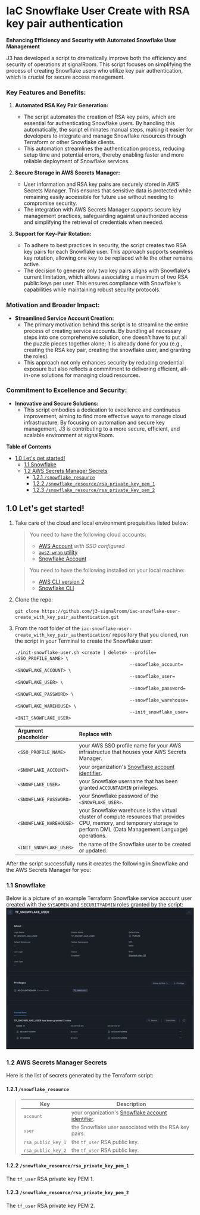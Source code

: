 # IaC Snowflake User Create with RSA key pair authentication

**Enhancing Efficiency and Security with Automated Snowflake User Management**

J3 has developed a script to dramatically improve both the efficiency and security of operations at signalRoom.  This script focuses on simplifying the process of creating Snowflake users who utilize key pair authentication, which is crucial for secure access management.

### Key Features and Benefits:

1. **Automated RSA Key Pair Generation:**
   - The script automates the creation of RSA key pairs, which are essential for authenticating Snowflake users.  By handling this automatically, the script eliminates manual steps, making it easier for developers to integrate and manage Snowflake resources through Terraform or other Snowflake clients.
   - This automation streamlines the authentication process, reducing setup time and potential errors, thereby enabling faster and more reliable deployment of Snowflake services.

2. **Secure Storage in AWS Secrets Manager:**
   - User information and RSA key pairs are securely stored in AWS Secrets Manager.  This ensures that sensitive data is protected while remaining easily accessible for future use without needing to compromise security.
   - The integration with AWS Secrets Manager supports secure key management practices, safeguarding against unauthorized access and simplifying the retrieval of credentials when needed.

3. **Support for Key-Pair Rotation:**
   - To adhere to best practices in security, the script creates two RSA key pairs for each Snowflake user. This approach supports seamless key rotation, allowing one key to be replaced while the other remains active.
   - The decision to generate only two key pairs aligns with Snowflake's current limitation, which allows associating a maximum of two RSA public keys per user.  This ensures compliance with Snowflake's capabilities while maintaining robust security protocols.

### Motivation and Broader Impact:

- **Streamlined Service Account Creation:**
   - The primary motivation behind this script is to streamline the entire process of creating service accounts. By bundling all necessary steps into one comprehensive solution, one doesn't have to put all the puzzle pieces together alone; it is already done for you (e.g., creating the RSA key pair, creating the snowflake user, and granting the roles).
   - This approach not only enhances security by reducing credential exposure but also reflects a commitment to delivering efficient, all-in-one solutions for managing cloud resources.

### Commitment to Excellence and Security:

- **Innovative and Secure Solutions:**
   - This script embodies a dedication to excellence and continuous improvement, aiming to find more effective ways to manage cloud infrastructure.  By focusing on automation and secure key management, J3 is contributing to a more secure, efficient, and scalable environment at signalRoom.

**Table of Contents**

<!-- toc -->
+ [1.0 Let's get started!](#10-lets-get-started)
    - [1.1 Snowflake](#11-snowflake)
    - [1.2 AWS Secrets Manager Secrets](#12-aws-secrets-manager-secrets)
        + [1.2.1 `/snowflake_resource`](#121-snowflake_resource)
        + [1.2.2 `/snowflake_resource/rsa_private_key_pem_1`](#122-snowflake_resourcersa_private_key_pem_1)
        + [1.2.3 `/snowflake_resource/rsa_private_key_pem_2`](#123-snowflake_resourcersa_private_key_pem_2)
<!-- tocstop -->

## 1.0 Let's get started!

1. Take care of the cloud and local environment prequisities listed below:
    > You need to have the following cloud accounts:
    > - [AWS Account](https://signin.aws.amazon.com/) *with SSO configured*
    > - [`aws2-wrap` utility](https://pypi.org/project/aws2-wrap/#description)
    > - [Snowflake Account](https://app.snowflake.com/)

    > You need to have the following installed on your local machine:
    > - [AWS CLI version 2](https://docs.aws.amazon.com/cli/latest/userguide/getting-started-install.html)
    > - [Snowflake CLI](https://docs.snowflake.com/en/developer-guide/snowflake-cli-v2/index)

2. Clone the repo:
    ```shell
    git clone https://github.com/j3-signalroom/iac-snowflake-user-create_with_key_pair_authentication.git
    ```

3. From the root folder of the `iac-snowflake-user-create_with_key_pair_authentication/` repository that you cloned, run the script in your Terminal to create the Snowflake user:
    ```shell
    ./init-snowflake-user.sh <create | delete> --profile=<SSO_PROFILE_NAME> \
                                               --snowflake_account=<SNOWFLAKE_ACCOUNT> \
                                               --snowflake_user=<SNOWFLAKE_USER> \
                                               --snowflake_password=<SNOWFLAKE_PASSWORD> \
                                               --snowflake_warehouse=<SNOWFLAKE_WAREHOUSE> \
                                               --init_snowflake_user=<INIT_SNOWFLAKE_USER>
    ```
    Argument placeholder|Replace with
    -|-
    `<SSO_PROFILE_NAME>`|your AWS SSO profile name for your AWS infrastructue that houses your AWS Secrets Manager.
    `<SNOWFLAKE_ACCOUNT>`|your organization's [Snowflake account identifier](https://docs.snowflake.com/en/user-guide/admin-account-identifier).
    `<SNOWFLAKE_USER>`|your Snowflake username that has been granted `ACCOUNTADMIN` privileges.
    `<SNOWFLAKE_PASSWORD>`|your Snowflake password of the `<SNOWFLAKE_USER>`.
    `<SNOWFLAKE_WAREHOUSE>`|your Snowflake warehouse is the virtual cluster of compute resources that provides CPU, memory, and temporary storage to perform DML (Data Management Language) operations.
    `<INIT_SNOWFLAKE_USER>`|the name of the Snowflake user to be created or updated.


After the script successfully runs it creates the following in Snowflake and the AWS Secrets Manager for you:

### 1.1 Snowflake
Below is a picture of an example Terraform Snowflake service account user created with the `SYSADMIN` and `SECURITYADMIN` roles granted by the script:
![tf-snowflake-user-detail-view-screenshot](.blog/images/tf-snowflake-user-detail-view-screenshot.png)

### 1.2 AWS Secrets Manager Secrets
Here is the list of secrets generated by the Terraform script:

#### 1.2.1 `/snowflake_resource`
> Key|Description
> -|-
> `account`|your organization's [Snowflake account identifier](https://docs.snowflake.com/en/user-guide/admin-account-identifier).
> `user`|the Snowflake user associated with the RSA key pairs.
> `rsa_public_key_1`|the `tf_user` RSA public key.
> `rsa_public_key_2`|the `tf_user` RSA public key.

#### 1.2.2 `/snowflake_resource/rsa_private_key_pem_1`
The `tf_user` RSA private key PEM 1.

#### 1.2.3 `/snowflake_resource/rsa_private_key_pem_2`
The `tf_user` RSA private key PEM 2.